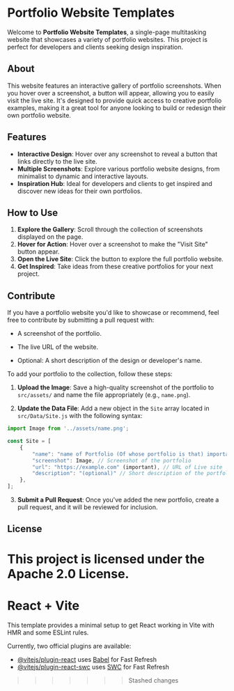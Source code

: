 # Portfolio Website Templates

Welcome to **Portfolio Website Templates**, a single-page multitasking website that showcases a variety of portfolio websites. This project is perfect for developers and clients seeking design inspiration.

## About

This website features an interactive gallery of portfolio screenshots. When you hover over a screenshot, a button will appear, allowing you to easily visit the live site. It's designed to provide quick access to creative portfolio examples, making it a great tool for anyone looking to build or redesign their own portfolio website.

## Features

- **Interactive Design**: Hover over any screenshot to reveal a button that links directly to the live site.
- **Multiple Screenshots**: Explore various portfolio website designs, from minimalist to dynamic and interactive layouts.
- **Inspiration Hub**: Ideal for developers and clients to get inspired and discover new ideas for their own portfolios.

## How to Use

1. **Explore the Gallery**: Scroll through the collection of screenshots displayed on the page.
2. **Hover for Action**: Hover over a screenshot to make the "Visit Site" button appear.
3. **Open the Live Site**: Click the button to explore the full portfolio website.
4. **Get Inspired**: Take ideas from these creative portfolios for your next project.

## Contribute

If you have a portfolio website you'd like to showcase or recommend, feel free to contribute by submitting a pull request with:

 - A screenshot of the portfolio.

 - The live URL of the website.

 - Optional: A short description of the design or developer's name.

To add your portfolio to the collection, follow these steps:

1. **Upload the Image**: Save a high-quality screenshot of the portfolio to `src/assets/` and name the file appropriately (e.g., `name.png`).

2. **Update the Data File**: Add a new object in the `Site` array located in `src/Data/Site.js` with the following syntax:

```js
import Image from '../assets/name.png';

const Site = [
    {
        "name": "name of Portfolio (Of whose portfolio is that) important",
        "screenshot": Image, // Screenshot of the portfolio
        "url": "https://example.com" (important), // URL of Live site
        "description": "(optional)" // Short description of the portfolio (optional)
    },
];
```

3. **Submit a Pull Request**: Once you've added the new portfolio, create a pull request, and it will be reviewed for inclusion.



## License

This project is licensed under the Apache 2.0 License.
=======
# React + Vite

This template provides a minimal setup to get React working in Vite with HMR and some ESLint rules.

Currently, two official plugins are available:

- [@vitejs/plugin-react](https://github.com/vitejs/vite-plugin-react/blob/main/packages/plugin-react/README.md) uses [Babel](https://babeljs.io/) for Fast Refresh
- [@vitejs/plugin-react-swc](https://github.com/vitejs/vite-plugin-react-swc) uses [SWC](https://swc.rs/) for Fast Refresh
>>>>>>> Stashed changes
